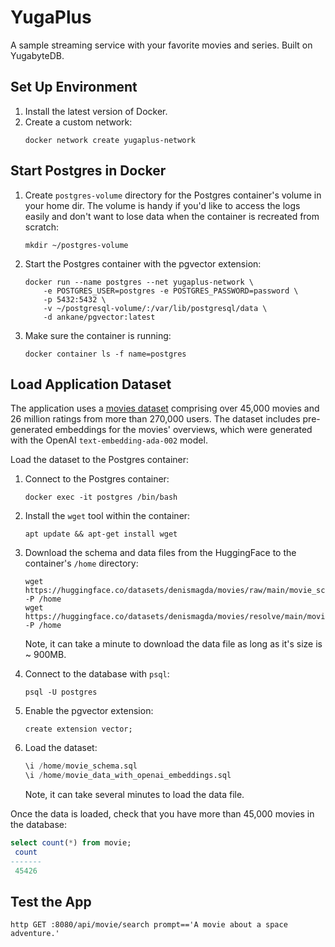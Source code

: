 # YugaPlus
A sample streaming service with your favorite movies and series. Built on YugabyteDB.

## Set Up Environment

1. Install the latest version of Docker.
2. Create a custom network:
    ```shell
    docker network create yugaplus-network
    ```

## Start Postgres in Docker

1. Create `postgres-volume` directory for the Postgres container's volume in your home dir. The volume is handy if you'd like to access the logs easily and don't want to lose data when the container is recreated from scratch:
    ```shell
    mkdir ~/postgres-volume
    ```
2. Start the Postgres container with the pgvector extension:
    ```shell
    docker run --name postgres --net yugaplus-network \
        -e POSTGRES_USER=postgres -e POSTGRES_PASSWORD=password \
        -p 5432:5432 \
        -v ~/postgresql-volume/:/var/lib/postgresql/data \
        -d ankane/pgvector:latest
    ```
3. Make sure the container is running:
    ```shell
    docker container ls -f name=postgres
    ```

## Load Application Dataset

The application uses a [movies dataset](https://huggingface.co/datasets/denismagda/movies/blob/main/README.md) comprising over 45,000 movies and 26 million ratings from more than 270,000 users. The dataset includes pre-generated embeddings for the movies' overviews, which were generated with the OpenAI `text-embedding-ada-002` model.

Load the dataset to the Postgres container:

1. Connect to the Postgres container:
    ```shell
    docker exec -it postgres /bin/bash
    ```

2. Install the `wget` tool within the container:
    ```shell
    apt update && apt-get install wget
    ```

3. Download the schema and data files from the HuggingFace to the container's `/home` directory:
    ```shell
    wget https://huggingface.co/datasets/denismagda/movies/raw/main/movie_schema.sql -P /home
    wget https://huggingface.co/datasets/denismagda/movies/resolve/main/movie_data_with_openai_embeddings.sql -P /home
    ```
    Note, it can take a minute to download the data file as long as it's size is ~ 900MB.

4. Connect to the database with `psql`:
    ```shell
    psql -U postgres
    ```

5. Enable the pgvector extension:
    ```shell
    create extension vector;
    ```

6. Load the dataset:
    ```sql
    \i /home/movie_schema.sql
    \i /home/movie_data_with_openai_embeddings.sql
    ```
    Note, it can take several minutes to load the data file.

Once the data is loaded, check that you have more than 45,000 movies in the database:
```sql
select count(*) from movie;
 count
-------
 45426
```

## Test the App

```shell
http GET :8080/api/movie/search prompt=='A movie about a space adventure.'
```